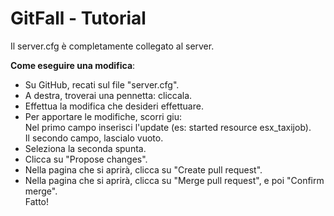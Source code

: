 # GitFall - Tutorial
Il server.cfg è completamente collegato al server.

<b>Come eseguire una modifica</b>:<br>
- Su GitHub, recati sul file "server.cfg".<br>
- A destra, troverai una pennetta: cliccala.<br>
- Effettua la modifica che desideri effettuare.<br>
- Per apportare le modifiche, scorri giu:<br>
Nel primo campo inserisci l'update (es: started resource esx_taxijob).<br>
Il secondo campo, lascialo vuoto.<br>
- Seleziona la seconda spunta.<br>
- Clicca su "Propose changes".<br>
- Nella pagina che si aprirà, clicca su "Create pull request".<br>
- Nella pagina che si aprirà, clicca su "Merge pull request", e poi "Confirm merge".<br>
Fatto!
